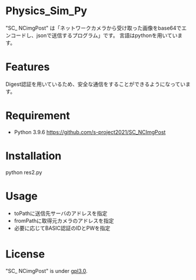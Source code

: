 # Physics_Sim_Py
"SC_ NCimgPost" は「ネットワークカメラから受け取った画像をbase64でエンコードし、jsonで送信するプログラム」です。
言語はpythonを用いています。


# Features
 Digest認証を用いているため、安全な通信をすることができるようになっています。


# Requirement
* Python 3.9.6
https://github.com/s-project2021/SC_NCImgPost


# Installation

python res2.py


# Usage
* toPathに送信先サーバのアドレスを指定
* fromPathに取得元カメラのアドレスを指定
* 必要に応じてBASIC認証のIDとPWを指定


# License　

"SC_ NCimgPost" is under [gpl3.0](https://www.gnu.org/licenses/gpl-3.0.txt).



